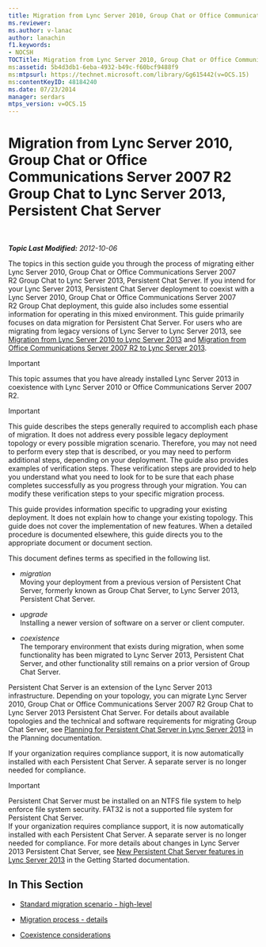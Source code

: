 ```yaml
---
title: Migration from Lync Server 2010, Group Chat or Office Communications Server 2007 R2 Group Chat to Lync Server 2013, Persistent Chat Server
ms.reviewer: 
ms.author: v-lanac
author: lanachin
f1.keywords:
- NOCSH
TOCTitle: Migration from Lync Server 2010, Group Chat or Office Communications Server 2007 R2 Group Chat to Lync Server 2013, Persistent Chat Server
ms:assetid: 5b4d3db1-6eba-4932-b49c-f60bcf9488f9
ms:mtpsurl: https://technet.microsoft.com/library/Gg615442(v=OCS.15)
ms:contentKeyID: 48184240
ms.date: 07/23/2014
manager: serdars
mtps_version: v=OCS.15
---
```


<div data-xmlns="http://www.w3.org/1999/xhtml">

<div class="topic" data-xmlns="http://www.w3.org/1999/xhtml" data-msxsl="urn:schemas-microsoft-com:xslt" data-cs="https://msdn.microsoft.com/">

<div data-asp="https://msdn2.microsoft.com/asp">

# Migration from Lync Server 2010, Group Chat or Office Communications Server 2007 R2 Group Chat to Lync Server 2013, Persistent Chat Server

</div>

<div id="mainSection">

<div id="mainBody">

<span> </span>

_**Topic Last Modified:** 2012-10-06_

The topics in this section guide you through the process of migrating either Lync Server 2010, Group Chat or Office Communications Server 2007 R2 Group Chat to Lync Server 2013, Persistent Chat Server. If you intend for your Lync Server 2013, Persistent Chat Server deployment to coexist with a Lync Server 2010, Group Chat or Office Communications Server 2007 R2 Group Chat deployment, this guide also includes some essential information for operating in this mixed environment. This guide primarily focuses on data migration for Persistent Chat Server. For users who are migrating from legacy versions of Lync Server to Lync Server 2013, see [Migration from Lync Server 2010 to Lync Server 2013](migration-from-lync-server-2010-to-lync-server-2013.md) and [Migration from Office Communications Server 2007 R2 to Lync Server 2013](migration-from-office-communications-server-2007-r2-to-lync-server-2013.md).

<div>


> [!IMPORTANT]  
> This topic assumes that you have already installed Lync Server 2013 in coexistence with Lync Server 2010 or Office Communications Server 2007 R2.



</div>

<div>


> [!IMPORTANT]  
> This guide describes the steps generally required to accomplish each phase of migration. It does not address every possible legacy deployment topology or every possible migration scenario. Therefore, you may not need to perform every step that is described, or you may need to perform additional steps, depending on your deployment. The guide also provides examples of verification steps. These verification steps are provided to help you understand what you need to look for to be sure that each phase completes successfully as you progress through your migration. You can modify these verification steps to your specific migration process.



</div>

This guide provides information specific to upgrading your existing deployment. It does not explain how to change your existing topology. This guide does not cover the implementation of new features. When a detailed procedure is documented elsewhere, this guide directs you to the appropriate document or document section.

This document defines terms as specified in the following list.

  - *migration*  
    Moving your deployment from a previous version of Persistent Chat Server, formerly known as Group Chat Server, to Lync Server 2013, Persistent Chat Server.

<!-- end list -->

  - *upgrade*  
    Installing a newer version of software on a server or client computer.

<!-- end list -->

  - *coexistence*  
    The temporary environment that exists during migration, when some functionality has been migrated to Lync Server 2013, Persistent Chat Server, and other functionality still remains on a prior version of Group Chat Server.

Persistent Chat Server is an extension of the Lync Server 2013 infrastructure. Depending on your topology, you can migrate Lync Server 2010, Group Chat or Office Communications Server 2007 R2 Group Chat to Lync Server 2013 Persistent Chat Server. For details about available topologies and the technical and software requirements for migrating Group Chat Server, see [Planning for Persistent Chat Server in Lync Server 2013](lync-server-2013-planning-for-persistent-chat-server.md) in the Planning documentation.

If your organization requires compliance support, it is now automatically installed with each Persistent Chat Server. A separate server is no longer needed for compliance.

<div>


> [!IMPORTANT]  
> Persistent Chat Server must be installed on an NTFS file system to help enforce file system security. FAT32 is not a supported file system for Persistent Chat Server.<BR>If your organization requires compliance support, it is now automatically installed with each Persistent Chat Server. A separate server is no longer needed for compliance. For more details about changes in Lync Server 2013&nbsp;Persistent Chat Server, see <A href="lync-server-2013-new-persistent-chat-server-features.md">New Persistent Chat Server features in Lync Server 2013</A> in the Getting Started documentation.



</div>

<div>

## In This Section

  - [Standard migration scenario - high-level](standard-migration-scenario-high-level.md)

  - [Migration process - details](migration-process-details.md)

  - [Coexistence considerations](coexistence-considerations.md)

</div>

</div>

<span> </span>

</div>

</div>

</div>

